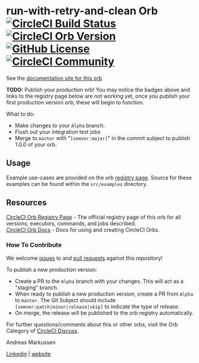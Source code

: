 # run-with-retry-and-clean Orb [![CircleCI Build Status](https://circleci.com/gh/andreasmarkussen/circleci-orb-run-with-retry-and-clean.svg?style=shield "CircleCI Build Status")](https://circleci.com/gh/andreasmarkussen/circleci-orb-run-with-retry-and-clean) [![CircleCI Orb Version](https://img.shields.io/badge/endpoint.svg?url=https://badges.circleci.io/orb/andreasmarkussen/run-with-retry-and-clean)](https://circleci.com/orbs/registry/orb/andreasmarkussen/run-with-retry-and-clean) [![GitHub License](https://img.shields.io/badge/license-MIT-lightgrey.svg)](https://raw.githubusercontent.com/andreasmarkussen/circleci-orb-run-with-retry-and-clean/master/LICENSE) [![CircleCI Community](https://img.shields.io/badge/community-CircleCI%20Discuss-343434.svg)](https://discuss.circleci.com/c/ecosystem/orbs)

See the [documentation site for this orb](https://andreasmarkussen.github.io/circleci-orb-run-with-retry-and-clean/) 

**TODO:**
Publish your production orb! You may notice the badges above and links to the registry page below are not working yet, once you publish your first production version orb, these will begin to function.

What to do:
* Make changes to your `Alpha` branch.
* Flush out your integration test jobs
* Merge to `master` with "`[semver:major]`" in the commit subject to publish 1.0.0 of your orb.


## Usage

Example use-cases are provided on the orb [registry page](https://circleci.com/orbs/registry/orb/andreasmarkussen/run-with-retry-and-clean#usage-examples). Source for these examples can be found within the `src/examples` directory.


## Resources

[CircleCI Orb Registry Page](https://circleci.com/orbs/registry/orb/andreasmarkussen/run-with-retry-and-clean) - The official registry page of this orb for all versions, executors, commands, and jobs described.  
[CircleCI Orb Docs](https://circleci.com/docs/2.0/orb-intro/#section=configuration) - Docs for using and creating CircleCI Orbs.  

### How To Contribute

We welcome [issues](https://github.com/andreasmarkussen/circleci-orb-run-with-retry-and-clean/issues) to and [pull requests](https://github.com/andreasmarkussen/circleci-orb-run-with-retry-and-clean/pulls) against this repository!

To publish a new production version:
* Create a PR to the `Alpha` branch with your changes. This will act as a "staging" branch.
* When ready to publish a new production version, create a PR from `Alpha` to `master`. The Git Subject should include `[semver:patch|minor|release|skip]` to indicate the type of release.
* On merge, the release will be published to the orb registry automatically.

For further questions/comments about this or other orbs, visit the Orb Category of [CircleCI Discuss](https://discuss.circleci.com/c/orbs).

Andreas Markussen

[Linkedin](https://www.linkedin.com/in/andreasmarkussen/) | [website](https://andreas.markussen.dk)
